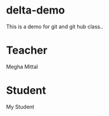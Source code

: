 # delta-demo
This is a demo for git and git hub class..

# Teacher
Megha Mittal

# Student
My Student
